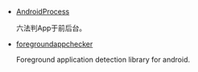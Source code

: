 * [AndroidProcess](https://github.com/wenmingvs/AndroidProcess)

    六法判App于前后台。
* [foregroundappchecker](https://github.com/iammert/foregroundappchecker)

    Foreground application detection library for android.